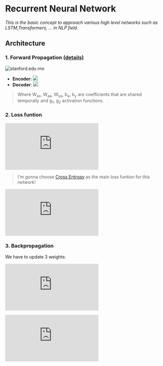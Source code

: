 # Recurrent Neural Network

_This is the basic concept to approach various high level networks such as LSTM,Transformers, ... in NLP field._
## Architecture

### 1. Forward Propagation [(details)](https://stanford.edu/~shervine/teaching/cs-230/cheatsheet-recurrent-neural-networks)

![stanford.edu rnn](https://stanford.edu/~shervine/teaching/cs-230/illustrations/architecture-rnn-ltr.png?9ea4417fc145b9346a3e288801dbdfdc "RNN Architecture")

- **Encoder:** ![](https://latex.codecogs.com/svg.latex?\Large&space;a^{%3Ct%3E}=g_1(W_{aa}a^{t-1}+W_{ax}x^{%3Ct%3E}+b_a))
-  **Decoder**: ![](https://latex.codecogs.com/svg.latex?\Large&space;y^{%3Ct%3E}=g_2(W_{ya}a^{%3Ct%3E}+b_y))

>Where W<sub>ax</sub>, W<sub>aa</sub>, W<sub>ya</sub>, b<sub>a</sub>, b<sub>y</sub> are coefficients that are shared temporally and g<sub>1</sub>, g<sub>2</sub> activation functions.

### 2. Loss funtion
![](https://latex.codecogs.com/gif.latex?L%28%5Chat%7By%7D%2Cy%29%3D%5Csum_%7B0%7D%5E%7BT%7DL%28%5Chat%7By%7D%5E%7B%3Ct%3E%7D%2Cy%5E%7B%3Ct%3E%7D%29)

> I'm gonna choose [Cross Entropy](https://stackoverflow.com/a/36516373) as the main loss funtion for this network!

![](https://latex.codecogs.com/gif.latex?loss%28x%2Cy%29%3D-%5Csum%20x%5Clog%20y)

### 3. Backpropagation
We have to update 3 weights:

![](https://latex.codecogs.com/gif.latex?%5Cleft.%5Cbegin%7Bmatrix%7D%20%5Cfrac%7B%5Cpartial%20L%7D%7B%5Cpartial%20W_%7Baa%7D%7D%26%20%5C%5C%20%26%20%5C%5C%20%5Cfrac%7B%5Cpartial%20L%7D%7B%5Cpartial%20W_%7Bax%7D%7D%26%20%5C%5C%20%5Cend%7Bmatrix%7D%5Cright%7C%20%3D%20%5Csum_%7Bt%3D1%7D%5E%7BT%7D%5Cfrac%7B%5Cpartial%20L%5E%7B%28T%29%7D%7D%7BW%7D%7C_%7B%28t%29%7D)

![](https://latex.codecogs.com/gif.latex?%5Cfrac%7B%5Cpartial%20L%7D%7B%5Cpartial%20W_%7Bya%7D%7D%3D%5Cfrac%7B%5Cpartial%20L%7D%7B%5Cpartial%20W_%7B%5Chat%7By%7D%7D%7D*%5Cfrac%7B%5Cpartial%20%5Chat%7By%7D%7D%7B%5Cpartial%20W_%7Bya%7D%7D)

